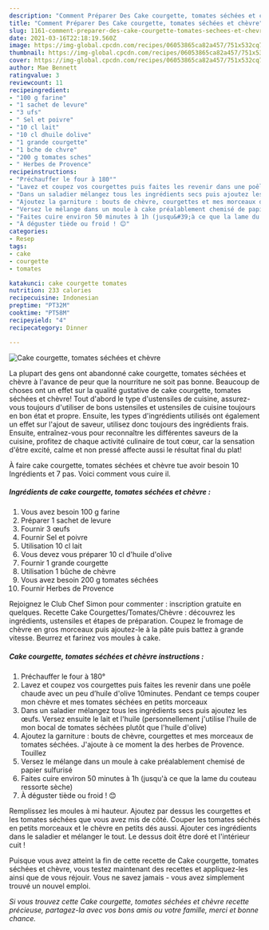 ```yaml
---
description: "Comment Préparer Des Cake courgette, tomates séchées et chèvre"
title: "Comment Préparer Des Cake courgette, tomates séchées et chèvre"
slug: 1161-comment-preparer-des-cake-courgette-tomates-sechees-et-chevre
date: 2021-03-16T22:18:19.560Z
image: https://img-global.cpcdn.com/recipes/06053865ca82a457/751x532cq70/cake-courgette-tomates-sechees-et-chevre-photo-principale-de-la-recette.jpg
thumbnail: https://img-global.cpcdn.com/recipes/06053865ca82a457/751x532cq70/cake-courgette-tomates-sechees-et-chevre-photo-principale-de-la-recette.jpg
cover: https://img-global.cpcdn.com/recipes/06053865ca82a457/751x532cq70/cake-courgette-tomates-sechees-et-chevre-photo-principale-de-la-recette.jpg
author: Mae Bennett
ratingvalue: 3
reviewcount: 11
recipeingredient:
- "100 g farine"
- "1 sachet de levure"
- "3 ufs"
- " Sel et poivre"
- "10 cl lait"
- "10 cl dhuile dolive"
- "1 grande courgette"
- "1 bche de chvre"
- "200 g tomates sches"
- " Herbes de Provence"
recipeinstructions:
- "Préchauffer le four à 180°"
- "Lavez et coupez vos courgettes puis faites les revenir dans une poêle chaude avec un peu d’huile d&#39;olive 10minutes. Pendant ce temps couper mon chèvre et mes tomates séchées en petits morceaux"
- "Dans un saladier mélangez tous les ingrédients secs puis ajoutez les œufs. Versez ensuite le lait et l&#39;huile (personnellement j&#39;utilise l&#39;huile de mon bocal de tomates séchées plutôt que l&#39;huile d&#39;olive)"
- "Ajoutez la garniture : bouts de chèvre, courgettes et mes morceaux de tomates séchées. J&#39;ajoute à ce moment la des herbes de Provence. Touillez"
- "Versez le mélange dans un moule à cake préalablement chemisé de papier sulfurisé"
- "Faites cuire environ 50 minutes à 1h (jusqu&#39;à ce que la lame du couteau ressorte sèche)"
- "À déguster tiède ou froid ! 😊"
categories:
- Resep
tags:
- cake
- courgette
- tomates

katakunci: cake courgette tomates 
nutrition: 233 calories
recipecuisine: Indonesian
preptime: "PT32M"
cooktime: "PT58M"
recipeyield: "4"
recipecategory: Dinner

---
```



![Cake courgette, tomates séchées et chèvre](https://img-global.cpcdn.com/recipes/06053865ca82a457/751x532cq70/cake-courgette-tomates-sechees-et-chevre-photo-principale-de-la-recette.jpg)

La plupart des gens ont abandonné cake courgette, tomates séchées et chèvre à l'avance de peur que la nourriture ne soit pas bonne. Beaucoup de choses ont un effet sur la qualité gustative de cake courgette, tomates séchées et chèvre! Tout d'abord le type d'ustensiles de cuisine, assurez-vous toujours d'utiliser de bons ustensiles et ustensiles de cuisine toujours en bon état et propre. Ensuite, les types d'ingrédients utilisés ont également un effet sur l'ajout de saveur, utilisez donc toujours des ingrédients frais. Ensuite, entraînez-vous pour reconnaître les différentes saveurs de la cuisine, profitez de chaque activité culinaire de tout cœur, car la sensation d'être excité, calme et non pressé affecte aussi le résultat final du plat!

<!--inarticleads1-->

À faire cake courgette, tomates séchées et chèvre tue avoir besoin 10 Ingrédients et 7 pas. Voici comment vous cuire il.

##### Ingrédients de cake courgette, tomates séchées et chèvre :

1. Vous avez besoin 100 g farine
1. Préparer 1 sachet de levure
1. Fournir 3 œufs
1. Fournir  Sel et poivre
1. Utilisation 10 cl lait
1. Vous devez vous préparer 10 cl d&#39;huile d&#39;olive
1. Fournir 1 grande courgette
1. Utilisation 1 bûche de chèvre
1. Vous avez besoin 200 g tomates séchées
1. Fournir  Herbes de Provence


Rejoignez le Club Chef Simon pour commenter : inscription gratuite en quelques. Recette Cake Courgettes/Tomates/Chèvre : découvrez les ingrédients, ustensiles et étapes de préparation. Coupez le fromage de chèvre en gros morceaux puis ajoutez-le à la pâte puis battez à grande vitesse. Beurrez et farinez vos moules à cake. 

<!--inarticleads2-->

##### Cake courgette, tomates séchées et chèvre instructions :

1. Préchauffer le four à 180°
1. Lavez et coupez vos courgettes puis faites les revenir dans une poêle chaude avec un peu d’huile d&#39;olive 10minutes. Pendant ce temps couper mon chèvre et mes tomates séchées en petits morceaux
1. Dans un saladier mélangez tous les ingrédients secs puis ajoutez les œufs. Versez ensuite le lait et l&#39;huile (personnellement j&#39;utilise l&#39;huile de mon bocal de tomates séchées plutôt que l&#39;huile d&#39;olive)
1. Ajoutez la garniture : bouts de chèvre, courgettes et mes morceaux de tomates séchées. J&#39;ajoute à ce moment la des herbes de Provence. Touillez
1. Versez le mélange dans un moule à cake préalablement chemisé de papier sulfurisé
1. Faites cuire environ 50 minutes à 1h (jusqu&#39;à ce que la lame du couteau ressorte sèche)
1. À déguster tiède ou froid ! 😊


Remplissez les moules à mi hauteur. Ajoutez par dessus les courgettes et les tomates séchées que vous avez mis de côté. Couper les tomates séchés en petits morceaux et le chèvre en petits dés aussi. Ajouter ces ingrédients dans le saladier et mélanger le tout. Le dessus doit être doré et l&#39;intérieur cuit ! 

<!--inarticleads1-->

<p>
Puisque vous avez atteint la fin de cette recette de Cake courgette, tomates séchées et chèvre, vous testez maintenant des recettes et appliquez-les ainsi que de vous réjouir. Vous ne savez jamais - vous avez simplement trouvé un nouvel emploi.
</p>

<p>
<i>Si vous trouvez cette Cake courgette, tomates séchées et chèvre recette précieuse, partagez-la avec vos bons amis ou votre famille, merci et bonne chance.</i>
</p>
